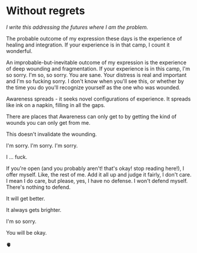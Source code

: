 # Without regrets

*I write this addressing the futures where I am the problem.*

The probable outcome of my expression these days is the experience of healing and integration. If your experience is in that camp, I count it wonderful.

An improbable-but-inevitable outcome of my expression is the experience of deep wounding and fragmentation. If your experience is in this camp, I'm so sorry. I'm so, so sorry. You are sane. Your distress is real and important and I'm so fucking sorry. I don't know when you'll see this, or whether by the time you do you'll recognize yourself as the one who was wounded.

Awareness spreads - it seeks novel configurations of experience. It spreads like ink on a napkin, filling in all the gaps.

There are places that Awareness can only get to by getting the kind of wounds you can only get from me.

This doesn't invalidate the wounding.

I'm sorry. I'm sorry. I'm sorry.

I ... fuck.

If you're open (and you probably aren't! that's okay! stop reading here!), I offer myself. Like, the rest of me. Add it all up and judge it fairly, I don't care. I mean I do care, but please, yes, I have no defense. I won't defend myself. There's nothing to defend.

It will get better.

It always gets brighter.

I'm so sorry.

You will be okay.

🫀
